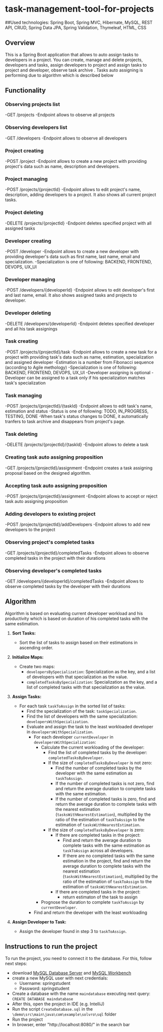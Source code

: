 # task-management-tool-for-projects

##Used technologies:
Spring Boot, Spring MVC, Hibernate, MySQL, REST API, CRUD, Spring Data JPA, Spring Validation, Thymeleaf, HTML, CSS

## Overview

This is a Spring Boot application that allows to auto assign tasks to developers in a project. You can create, manage and delete projects, developers and tasks, assign developers to project
and assign tasks to project and developer, observe task archive . Tasks auto assigning is performing due to algorithm which is described below

## Functionality

### Observing projects list
-GET /projects
-Endpoint allows to observe all projects

### Observing developers list
-GET /developers
-Endpoint allows to observe all developers

### Project creating
-POST /project
-Endpoint allows to create a new project with providing project's data such as name, description and developers.

### Project managing
-POST /projects/{projectId}
-Endpoint allows to edit project's name, description, adding developers to a project. It also shows all current project tasks.

### Project deleting
-DELETE /projects/{projectId}
-Endpoint deletes specified project with all assigned tasks

### Developer creating
-POST /developer
-Endpoint allows to create a new developer with providing developer's data such as first name, last name, email and specialization.
-Specialization is one of following: BACKEND, FRONTEND, DEVOPS, UX_UI

### Developer managing
-POST /developers/{developerId}
-Endpoint allows to edit developer's first and last name, email. It also shows assigned tasks and projects to developer.

### Developer deleting
-DELETE /developers/{developerId}
-Endpoint deletes specified developer and all his task assignings

### Task creating
-POST /projects/{projectId}/task
-Endpoint allows to create a new task for a project with providing task's data such as name, estimation, specialization and assigned developer
-Estimation is a number from Fibonacci sequence (according to Agile methology)
-Specialization is one of following: BACKEND, FRONTEND, DEVOPS, UX_UI
-Developer assigning is optional
-Developer can be assigned to a task only if his specialization matches task's specialization

### Task managing
-POST /projects/{projectId}/{taskId}
-Endpoint allows to edit task's name, estimation and status
-Status is one of following: TODO, IN_PROGRESS, TESTING, DONE
-When task's status changes to DONE, it automatically tranfers to task archive and disappears from project's page.

### Task deleting
-DELETE /projects/{projectId}/{taskId}
-Endpoint allows to delete a task

### Creating task auto assigning proposition
-GET /projects/{projectId}/assignment
-Endpoint creates a task assigning proposal based on the designed algorithm.

### Accepting task auto assigning proposition
-POST /projects/{projectId}/assignment
-Endpoint allows to accept or reject task auto assigning proposition

### Adding developers to existing project
-POST /projects/{projectId}/addDevelopers
-Endpoint allows to add new developers to the project

### Observing project's completed tasks
-GET /projects/{projectId}/completedTasks
-Endpoint allows to observe completed tasks in the project with their durations

### Observing developer's completed tasks
-GET /developers/{developerId}/completedTasks
-Endpoint allows to observe completed tasks by the developer with their durations

## Algorithm

Algorithm is based on evaluating current developer workload and his productivity which is based on duration of his completed tasks with the same estimation.

1. **Sort Tasks:**
   - Sort the list of tasks to assign based on their estimations in ascending order.

2. **Initialize Maps:**
   - Create two maps:
      - `developersBySpecialization`: Specialization as the key, and a list of developers with that specialization as the value.
      - `completedTasksBySpecialization`: Specialization as the key, and a list of completed tasks with that specialization as the value.

3. **Assign Tasks:**
   - For each task `taskToAssign` in the sorted list of tasks:
      - Find the specialization of the task: `taskSpecialization`.
      - Find the list of developers with the same specialization: `developersWithSpecialization`.
      - Evaluate and assign the task to the least workloaded developer in `developersWithSpecialization`.
         - For each developer `currentDeveloper` in `developersWithSpecialization`:
            - Calculate the current workloading of the developer:
               - Find the list of completed tasks by the developer: `completedTasksByDeveloper`.
               - If the size of `completedTasksByDeveloper` is not zero:
                  - Find the number of completed tasks by the developer with the same estimation as `taskToAssign`.
                  - If the number of completed tasks is not zero, find and return the average duration to complete tasks with the same estimation.
                  - If the number of completed tasks is zero, find and return the average duration to complete tasks with the nearest estimation (`tasksWithNearestEstimation`), multiplied by the ratio of the estimation of `taskToAssign` to the estimation of `tasksWithNearestEstimation`.
               - If the size of `completedTasksByDeveloper` is zero:
                  - If there are completed tasks in the project:
                    - Find and return the average duration to complete tasks with the same estimation as `taskToAssign` across all developers.
                    - If there are no completed tasks with the same estimation in the project, find and return the average duration to complete tasks with the nearest estimation (`tasksWithNearestEstimation`), multiplied by the ratio of the estimation of `taskToAssign` to the estimation of `tasksWithNearestEstimation`.
                  - If there are completed tasks in the project:
                    - return estimaton of the task to assign
            - Prognose the duration to complete `taskToAssign` by `currentDeveloper`.
         - Find and return the developer with the least workloading

4. **Assign Developer to Task:**
   - Assign the developer found in step 3 to `taskToAssign`.
  


## Instructions to run the project

To run the project, you need to connect it to the database. For this, follow next steps:
- download [MySQL Database Server](https://dev.mysql.com/downloads/mysql/) and [MySQL Workbench](https://www.mysql.com/products/workbench/)
- create a new MySQL user with next credentials:
  - Username: springstudent
  - Password: springstudent
- Create a database with the name `maindatabase` executing next query: `CREATE DATABASE maindatabase`
- After this, open the project in IDE (e.g. IntelliJ)
- Run the script `CreateDatabase.sql` in the `\demo\src\main\java\com\example\solvro\sql` folder
- Run the project
- In browser, enter "http://localhost:8080/" in the search bar

